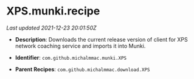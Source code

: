 # XPS.munki.recipe

_Last updated 2021-12-23 20:01:50Z_

- **Description**: Downloads the current release version of client for XPS network coaching service and imports it into Munki.

- **Identifier**: `com.github.michalmmac.munki.XPS`

- **Parent Recipes**: `com.github.michalmmac.download.XPS`
